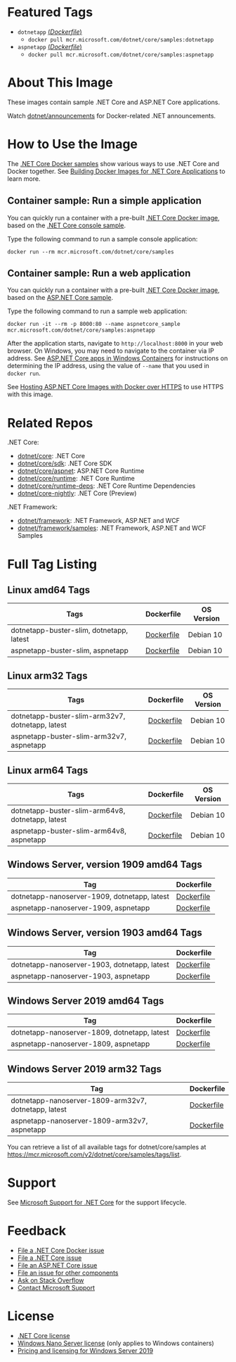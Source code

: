 # Featured Tags

* `dotnetapp` [(*Dockerfile*)](https://github.com/dotnet/dotnet-docker/blob/master/samples/dotnetapp/Dockerfile)
  * `docker pull mcr.microsoft.com/dotnet/core/samples:dotnetapp`
* `aspnetapp` [(*Dockerfile*)](https://github.com/dotnet/dotnet-docker/blob/master/samples/aspnetapp/Dockerfile)
  * `docker pull mcr.microsoft.com/dotnet/core/samples:aspnetapp`

# About This Image

These images contain sample .NET Core and ASP.NET Core applications.

Watch [dotnet/announcements](https://github.com/dotnet/announcements/labels/Docker) for Docker-related .NET announcements.

# How to Use the Image

The [.NET Core Docker samples](https://github.com/dotnet/dotnet-docker/blob/master/samples/README.md) show various ways to use .NET Core and Docker together. See [Building Docker Images for .NET Core Applications](https://docs.microsoft.com/dotnet/core/docker/building-net-docker-images) to learn more.

## Container sample: Run a simple application

You can quickly run a container with a pre-built [.NET Core Docker image](https://hub.docker.com/_/microsoft-dotnet-core-samples/), based on the [.NET Core console sample](https://github.com/dotnet/dotnet-docker/blob/master/samples/dotnetapp/README.md).

Type the following command to run a sample console application:

```console
docker run --rm mcr.microsoft.com/dotnet/core/samples
```

## Container sample: Run a web application

You can quickly run a container with a pre-built [.NET Core Docker image](https://hub.docker.com/_/microsoft-dotnet-core-samples/), based on the [ASP.NET Core sample](https://github.com/dotnet/dotnet-docker/blob/master/samples/aspnetapp/README.md).

Type the following command to run a sample web application:

```console
docker run -it --rm -p 8000:80 --name aspnetcore_sample mcr.microsoft.com/dotnet/core/samples:aspnetapp
```

After the application starts, navigate to `http://localhost:8000` in your web browser. On Windows, you may need to navigate to the container via IP address. See [ASP.NET Core apps in Windows Containers](https://github.com/dotnet/dotnet-docker/blob/master/samples/aspnetapp/aspnetcore-docker-windows.md) for instructions on determining the IP address, using the value of `--name` that you used in `docker run`.

See [Hosting ASP.NET Core Images with Docker over HTTPS](https://github.com/dotnet/dotnet-docker/blob/master/samples/aspnetapp/aspnetcore-docker-https.md) to use HTTPS with this image.

# Related Repos

.NET Core:

* [dotnet/core](https://hub.docker.com/_/microsoft-dotnet-core/): .NET Core
* [dotnet/core/sdk](https://hub.docker.com/_/microsoft-dotnet-core-sdk/): .NET Core SDK
* [dotnet/core/aspnet](https://hub.docker.com/_/microsoft-dotnet-core-aspnet/): ASP.NET Core Runtime
* [dotnet/core/runtime](https://hub.docker.com/_/microsoft-dotnet-core-runtime/): .NET Core Runtime
* [dotnet/core/runtime-deps](https://hub.docker.com/_/microsoft-dotnet-core-runtime-deps/): .NET Core Runtime Dependencies
* [dotnet/core-nightly](https://hub.docker.com/_/microsoft-dotnet-core-nightly/): .NET Core (Preview)

.NET Framework:

* [dotnet/framework](https://hub.docker.com/_/microsoft-dotnet-framework/): .NET Framework, ASP.NET and WCF
* [dotnet/framework/samples](https://hub.docker.com/_/microsoft-dotnet-framework-samples/): .NET Framework, ASP.NET and WCF Samples

# Full Tag Listing

## Linux amd64 Tags
Tags | Dockerfile | OS Version
-----------| -------------| -------------
dotnetapp-buster-slim, dotnetapp, latest | [Dockerfile](https://github.com/dotnet/dotnet-docker/blob/master/samples/dotnetapp/Dockerfile) | Debian 10
aspnetapp-buster-slim, aspnetapp | [Dockerfile](https://github.com/dotnet/dotnet-docker/blob/master/samples/aspnetapp/Dockerfile) | Debian 10

## Linux arm32 Tags
Tags | Dockerfile | OS Version
-----------| -------------| -------------
dotnetapp-buster-slim-arm32v7, dotnetapp, latest | [Dockerfile](https://github.com/dotnet/dotnet-docker/blob/master/samples/dotnetapp/Dockerfile.linux-arm32) | Debian 10
aspnetapp-buster-slim-arm32v7, aspnetapp | [Dockerfile](https://github.com/dotnet/dotnet-docker/blob/master/samples/aspnetapp/Dockerfile.linux-arm32) | Debian 10

## Linux arm64 Tags
Tags | Dockerfile | OS Version
-----------| -------------| -------------
dotnetapp-buster-slim-arm64v8, dotnetapp, latest | [Dockerfile](https://github.com/dotnet/dotnet-docker/blob/master/samples/dotnetapp/Dockerfile) | Debian 10
aspnetapp-buster-slim-arm64v8, aspnetapp | [Dockerfile](https://github.com/dotnet/dotnet-docker/blob/master/samples/aspnetapp/Dockerfile) | Debian 10

## Windows Server, version 1909 amd64 Tags
Tag | Dockerfile
---------| ---------------
dotnetapp-nanoserver-1909, dotnetapp, latest | [Dockerfile](https://github.com/dotnet/dotnet-docker/blob/master/samples/dotnetapp/Dockerfile)
aspnetapp-nanoserver-1909, aspnetapp | [Dockerfile](https://github.com/dotnet/dotnet-docker/blob/master/samples/aspnetapp/Dockerfile)

## Windows Server, version 1903 amd64 Tags
Tag | Dockerfile
---------| ---------------
dotnetapp-nanoserver-1903, dotnetapp, latest | [Dockerfile](https://github.com/dotnet/dotnet-docker/blob/master/samples/dotnetapp/Dockerfile)
aspnetapp-nanoserver-1903, aspnetapp | [Dockerfile](https://github.com/dotnet/dotnet-docker/blob/master/samples/aspnetapp/Dockerfile)

## Windows Server 2019 amd64 Tags
Tag | Dockerfile
---------| ---------------
dotnetapp-nanoserver-1809, dotnetapp, latest | [Dockerfile](https://github.com/dotnet/dotnet-docker/blob/master/samples/dotnetapp/Dockerfile)
aspnetapp-nanoserver-1809, aspnetapp | [Dockerfile](https://github.com/dotnet/dotnet-docker/blob/master/samples/aspnetapp/Dockerfile)

## Windows Server 2019 arm32 Tags
Tag | Dockerfile
---------| ---------------
dotnetapp-nanoserver-1809-arm32v7, dotnetapp, latest | [Dockerfile](https://github.com/dotnet/dotnet-docker/blob/master/samples/dotnetapp/Dockerfile.nanoserver-arm32)
aspnetapp-nanoserver-1809-arm32v7, aspnetapp | [Dockerfile](https://github.com/dotnet/dotnet-docker/blob/master/samples/aspnetapp/Dockerfile.nanoserver-arm32)

You can retrieve a list of all available tags for dotnet/core/samples at https://mcr.microsoft.com/v2/dotnet/core/samples/tags/list.

# Support

See [Microsoft Support for .NET Core](https://github.com/dotnet/core/blob/master/microsoft-support.md) for the support lifecycle.

# Feedback

* [File a .NET Core Docker issue](https://github.com/dotnet/dotnet-docker/issues)
* [File a .NET Core issue](https://github.com/dotnet/core/issues)
* [File an ASP.NET Core issue](https://github.com/aspnet/home/issues)
* [File an issue for other components](Documentation/core-repos.md)
* [Ask on Stack Overflow](https://stackoverflow.com/questions/tagged/.net-core)
* [Contact Microsoft Support](https://support.microsoft.com/contactus/)

# License

* [.NET Core license](https://github.com/dotnet/dotnet-docker/blob/master/LICENSE)
* [Windows Nano Server license](https://hub.docker.com/_/microsoft-windows-nanoserver/) (only applies to Windows containers)
* [Pricing and licensing for Windows Server 2019](https://www.microsoft.com/en-us/cloud-platform/windows-server-pricing)
